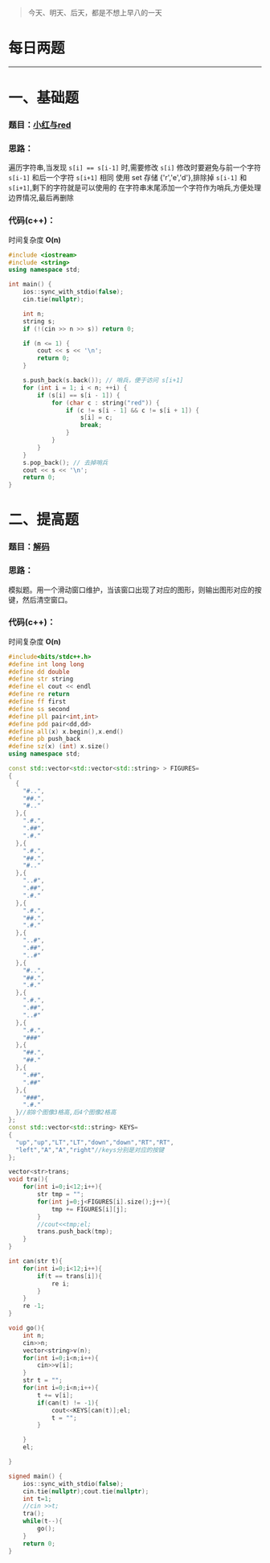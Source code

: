 >今天、明天、后天，都是不想上早八的一天

# 每日两题
---


# 一、基础题
### 题目：[小红与red](https://ac.nowcoder.com/acm/problem/296934)

### 思路：
遍历字符串,当发现 `s[i] == s[i-1]` 时,需要修改 `s[i]`
修改时要避免与前一个字符 `s[i-1]` 和后一个字符 `s[i+1]` 相同
使用 set 存储 {'r','e','d'},排除掉 `s[i-1]` 和 `s[i+1]`,剩下的字符就是可以使用的
在字符串末尾添加一个字符作为哨兵,方便处理边界情况,最后再删除

### 代码(c++)：
时间复杂度 **O(n)**

```cpp
#include <iostream>
#include <string>
using namespace std;

int main() {
    ios::sync_with_stdio(false);
    cin.tie(nullptr);

    int n;
    string s;
    if (!(cin >> n >> s)) return 0;

    if (n <= 1) {
        cout << s << '\n';
        return 0;
    }

    s.push_back(s.back()); // 哨兵，便于访问 s[i+1]
    for (int i = 1; i < n; ++i) {
        if (s[i] == s[i - 1]) {
            for (char c : string("red")) {
                if (c != s[i - 1] && c != s[i + 1]) {
                    s[i] = c;
                    break;
                }
            }
        }
    }
    s.pop_back(); // 去掉哨兵
    cout << s << '\n';
    return 0;
}
```

# 二、提高题
### 题目：[解码](https://ac.nowcoder.com/acm/problem/295851)

### 思路：
模拟题。用一个滑动窗口维护，当该窗口出现了对应的图形，则输出图形对应的按键，然后清空窗口。

### 代码(c++)：
时间复杂度 **O(n)**

```cpp
#include<bits/stdc++.h>
#define int long long
#define dd double
#define str string
#define el cout << endl
#define re return
#define ff first
#define ss second
#define pll pair<int,int>
#define pdd pair<dd,dd>
#define all(x) x.begin(),x.end()
#define pb push_back
#define sz(x) (int) x.size()
using namespace std;

const std::vector<std::vector<std::string> > FIGURES=
{
  {
    "#..",
    "##.",
    "#.."
  },{
    ".#.",
    ".##",
    ".#."
  },{
    ".#.",
    "##.",
    "#.."
  },{
    "..#",
    ".##",
    ".#."
  },{
    ".#.",
    "##.",
    ".#."
  },{
    "..#",
    ".##",
    "..#"
  },{
    "#..",
    "##.",
    ".#."
  },{
    ".#.",
    ".##",
    "..#"
  },{
    ".#.",
    "###"
  },{
    "##.",
    "##."
  },{
    ".##",
    ".##"
  },{
    "###",
    ".#."
  }//前8个图像3格高,后4个图像2格高
};
const std::vector<std::string> KEYS=
{
  "up","up","LT","LT","down","down","RT","RT",
  "left","A","A","right"//keys分别是对应的按键
};

vector<str>trans;
void tra(){
    for(int i=0;i<12;i++){
        str tmp = "";
        for(int j=0;j<FIGURES[i].size();j++){
            tmp += FIGURES[i][j];
        }
        //cout<<tmp;el;
        trans.push_back(tmp);
    }
}

int can(str t){
    for(int i=0;i<12;i++){
        if(t == trans[i]){
            re i;
        }
    }
    re -1;
}

void go(){
    int n;
    cin>>n;
    vector<string>v(n);
    for(int i=0;i<n;i++){
        cin>>v[i];
    }
    str t = "";
    for(int i=0;i<n;i++){
        t += v[i];
        if(can(t) != -1){
            cout<<KEYS[can(t)];el;
            t = "";
        }

    }
    el;

}

signed main() {
    ios::sync_with_stdio(false);
    cin.tie(nullptr);cout.tie(nullptr);
    int t=1;
    //cin >>t;
    tra();
    while(t--){
        go();
    }
    return 0;
}
```

